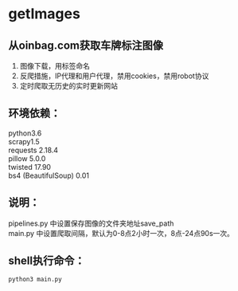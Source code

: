 # getImages
## 从oinbag.com获取车牌标注图像
1. 图像下载，用标签命名
2. 反爬措施，IP代理和用户代理，禁用cookies，禁用robot协议
3. 定时爬取无历史的实时更新网站

## 环境依赖：
python3.6  
scrapy1.5    
requests 2.18.4   
pillow 5.0.0  
twisted 17.90  
bs4 (BeautifulSoup) 0.01       


## 说明：  
pipelines.py 中设置保存图像的文件夹地址save_path  
main.py 中设置爬取间隔，默认为0-8点2小时一次，8点-24点90s一次。  

## shell执行命令：  
`python3 main.py`    


